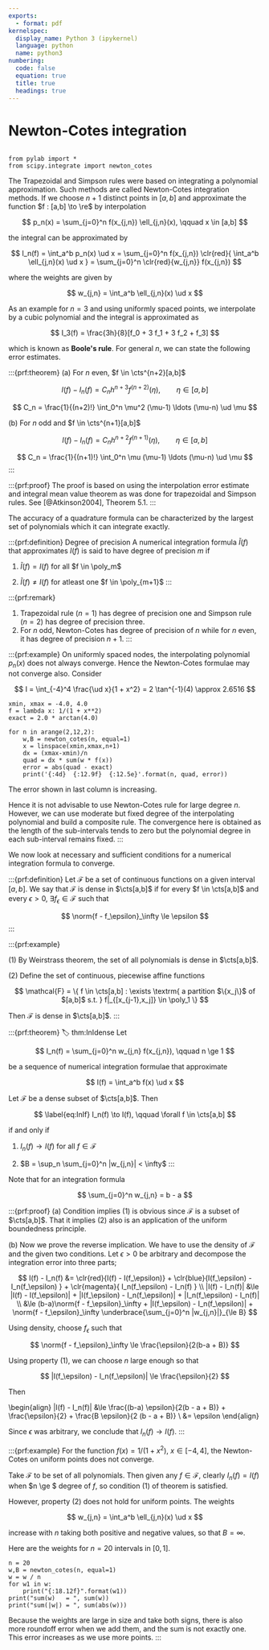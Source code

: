 ```yaml
---
exports:
  - format: pdf
kernelspec:
  display_name: Python 3 (ipykernel)
  language: python
  name: python3
numbering:
  code: false
  equation: true
  title: true
  headings: true
---
```


# Newton-Cotes integration

```{include} math.md
```

```{code-cell}
from pylab import *
from scipy.integrate import newton_cotes
```

The Trapezoidal and Simpson rules were based on integrating a polynomial approximation. Such methods are called Newton-Cotes integration methods.  If we choose $n+1$ distinct points in $[a,b]$ and approximate the function $f : [a,b] \to \re$ by interpolation

$$
p_n(x) = \sum_{j=0}^n f(x_{j,n}) \ell_{j,n}(x), \qquad x \in [a,b]
$$ 

the integral can be approximated by

$$
I_n(f) = \int_a^b p_n(x) \ud x = \sum_{j=0}^n f(x_{j,n}) \clr{red}{ \int_a^b \ell_{j,n}(x) \ud x } = \sum_{j=0}^n \clr{red}{w_{j,n}} f(x_{j,n})
$$

where the weights are given by 

$$
w_{j,n} = \int_a^b \ell_{j,n}(x) \ud x
$$ 

As an example for $n=3$ and using uniformly spaced points, we interpolate by a cubic polynomial and the integral is approximated as

$$
I_3(f) = \frac{3h}{8}[f_0 + 3 f_1 + 3 f_2 + f_3]
$$ 

which is known as **Boole's rule**. For general $n$, we can state the following error estimates.

:::{prf:theorem}
\(a\) For $n$ even, $f \in \cts^{n+2}[a,b]$

$$
I(f) - I_n(f) = C_n h^{n+3} f^{(n+2)}(\eta), \qquad \eta \in [a,b]
$$

$$
C_n = \frac{1}{(n+2)!} \int_0^n \mu^2 (\mu-1) \ldots (\mu-n) \ud \mu
$$

(b) For $n$ odd and $f \in \cts^{n+1}[a,b]$

$$
I(f) - I_n(f) = C_n h^{n+2} f^{(n+1)}(\eta), \qquad \eta \in [a,b]
$$

$$
C_n = \frac{1}{(n+1)!} \int_0^n \mu (\mu-1) \ldots (\mu-n) \ud \mu
$$
:::

:::{prf:proof}
The proof is based on using the interpolation error estimate and integral mean value theorem as was done for trapezoidal and Simpson rules. See [@Atkinson2004], Theorem 5.1.
:::

The accuracy of a quadrature formula can be characterized by the largest set of polynomials which it can integrate exactly.

:::{prf:definition} Degree of precision
A numerical integration formula $\tilde{I}(f)$ that approximates $I(f)$ is said to have degree of precision $m$ if

1.  $\tilde{I}(f) = I(f)$ for all $f \in \poly_m$

2.  $\tilde{I}(f) \ne I(f)$ for atleast one $f \in \poly_{m+1}$
:::

:::{prf:remark}
1. Trapezoidal rule ($n=1$) has degree of precision one and Simpson rule ($n=2$) has degree of precision three. 
1. For $n$ odd, Newton-Cotes has degree of precision of $n$ while for $n$ even, it has degree of precision $n+1$.
:::

:::{prf:example}
On uniformly spaced nodes, the interpolating polynomial $p_n(x)$ does not always converge. Hence the Newton-Cotes formulae may not converge also. Consider

$$
I = \int_{-4}^4 \frac{\ud x}{1 + x^2} = 2 \tan^{-1}(4) \approx 2.6516
$$

```{code-cell}
xmin, xmax = -4.0, 4.0
f = lambda x: 1/(1 + x**2)
exact = 2.0 * arctan(4.0)

for n in arange(2,12,2):
    w,B = newton_cotes(n, equal=1)
    x = linspace(xmin,xmax,n+1)
    dx = (xmax-xmin)/n
    quad = dx * sum(w * f(x))
    error = abs(quad - exact)
    print('{:4d}  {:12.9f}  {:12.5e}'.format(n, quad, error))
```

The error shown in last column is increasing.

Hence it is not advisable to use Newton-Cotes rule for large degree $n$.  However, we can use moderate but fixed degree of the interpolating polynomial and build a composite rule. The convergence here is obtained as the length of the sub-intervals tends to zero but the polynomial degree in each sub-interval remains fixed.
:::

We now look at necessary and sufficient conditions for a numerical integration formula to converge.

:::{prf:definition}
Let $\mathcal{F}$ be a set of continuous functions on a given interval $[a,b]$. We say that $\mathcal{F}$ is dense in $\cts[a,b]$ if for every $f \in \cts[a,b]$ and every $\epsilon > 0$, $\exists f_\epsilon \in \mathcal{F}$ such that

$$
\norm{f - f_\epsilon}_\infty \le \epsilon
$$
:::

:::{prf:example}

(1) By Weirstrass theorem, the set of all polynomials is dense in $\cts[a,b]$. 

(2) Define the set of continuous, piecewise affine functions

$$
\mathcal{F} = \{ f \in \cts[a,b] : \exists \textrm{ a partition $\{x_j\}$ of $[a,b]$ s.t. } f|_{[x_{j-1},x_j]} \in \poly_1 \}
$$

Then $\mathcal{F}$ is dense in $\cts[a,b]$.
:::

:::{prf:theorem}
:label: thm:InIdense
Let 

$$
I_n(f) = \sum_{j=0}^n w_{j,n} f(x_{j,n}), \qquad n \ge 1
$$ 

be a sequence of numerical integration formulae that approximate

$$
I(f) = \int_a^b f(x) \ud x
$$ 

Let $\mathcal{F}$ be a dense subset of $\cts[a,b]$. Then 

$$
\label{eq:InIf}
I_n(f) \to I(f), \qquad \forall f \in \cts[a,b]
$$ 

if and only if

1. $I_n(f) \to I(f)$ for all $f \in \mathcal{F}$

1. $B = \sup_n \sum_{j=0}^n |w_{j,n}| < \infty$
:::

Note that for an integration formula

$$
\sum_{j=0}^n w_{j,n} = b - a
$$

:::{prf:proof}
(a) Condition [](#eq:InIf) implies (1) is obvious since $\mathcal{F}$ is a subset of $\cts[a,b]$. That it implies (2) also is an application of the uniform boundedness principle.

(b) Now we prove the reverse implication. We have to use the density of  $\mathcal{F}$ and the given two conditions. Let $\epsilon > 0$ be arbitrary and decompose the integration error into three parts;

$$
I(f) - I_n(f) &= \clr{red}{I(f) - I(f_\epsilon)} + \clr{blue}{I(f_\epsilon)  - I_n(f_\epsilon) } + \clr{magenta}{ I_n(f_\epsilon) - I_n(f) } \\
|I(f) - I_n(f)| 
&\le |I(f) - I(f_\epsilon)| + |I(f_\epsilon)  - I_n(f_\epsilon)| + |I_n(f_\epsilon) - I_n(f)| \\
&\le (b-a)\norm{f - f_\epsilon}_\infty + |I(f_\epsilon)  - I_n(f_\epsilon)| + \norm{f - f_\epsilon}_\infty \underbrace{\sum_{j=0}^n |w_{j,n}|}_{\le B}
$$ 

Using density, choose $f_\epsilon$ such that

$$
\norm{f - f_\epsilon}_\infty \le \frac{\epsilon}{2(b-a + B)}
$$ 

Using property (1), we can choose $n$ large enough so that

$$
|I(f_\epsilon)  - I_n(f_\epsilon)| \le \frac{\epsilon}{2}
$$ 

Then

\begin{align}
|I(f) - I_n(f)| 
&\le \frac{(b-a) \epsilon}{2(b - a + B)} + \frac{\epsilon}{2} + \frac{B \epsilon}{2 (b - a + B)} \\
&= \epsilon
\end{align}

Since $\epsilon$ was arbitrary, we conclude that $I_n(f) \to I(f)$.
:::

:::{prf:example}
For the function $f(x) = 1/(1+x^2)$, $x \in [-4,4]$, the Newton-Cotes on uniform points does not converge.

Take $\mathcal{F}$ to be set of all polynomials. Then given any $f \in \mathcal{F}$, clearly $I_n(f) = I(f)$ when $n \ge $ degree of $f$, so condition (1) of theorem is satisfied.

However, property (2) does not hold for uniform points. The weights

$$
w_{j,n} = \int_a^b \ell_{j,n}(x) \ud x
$$

increase with $n$ taking both positive and negative values, so that $B = \infty$. 

Here are the weights for $n=20$ intervals in $[0,1]$.

```{code-cell}
n = 20
w,B = newton_cotes(n, equal=1)
w = w / n
for w1 in w:
    print("{:18.12f}".format(w1))
print("sum(w)   = ", sum(w))
print("sum(|w|) = ", sum(abs(w)))
```

Because the weights are large in size and take both signs, there is also more roundoff error when we add them, and the sum is not exactly one. This error increases as we use more points.
:::
